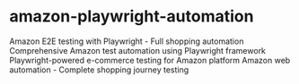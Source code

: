 # amazon-playwright-automation
Amazon E2E testing with Playwright - Full shopping automation  Comprehensive Amazon test automation using Playwright framework  Playwright-powered e-commerce testing for Amazon platform  Amazon web automation - Complete shopping journey testing
